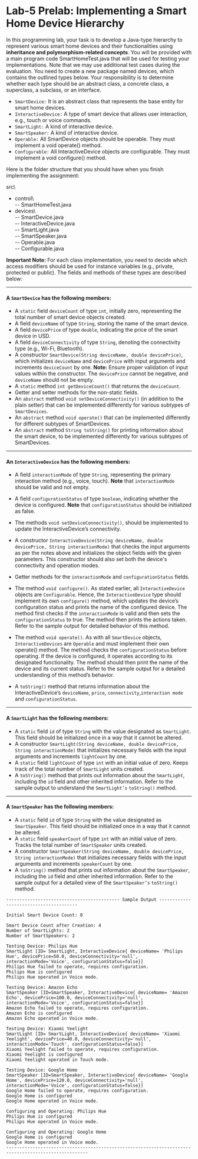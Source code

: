 # Lab-5 Prelab: Implementing a Smart Home Device Hierarchy #

In this programming lab, your task is to develop a Java-type hierarchy to represent various smart home devices and their functionalities using **inheritance and polymorphism-related concepts**. You will be provided with a main program code SmartHomeTest.java that will be used for testing your implementations. Note that we may use additional test cases during the evaluation. 
You need to create a new package named devices, which contains the outlined types below. Your responsibility is to determine whether each type should be an abstract class, a concrete class, a superclass, a subclass, or an interface.

- `SmartDevice:` It is an abstract class that represents the base entity for smart home devices.
- `InteractiveDevice:` A type of smart device that allows user interaction, e.g., touch or voice commands.
- `SmartLight:` A kind of interactive device.
- `SmartSpeaker:` A kind of interactive device.
- `Operable:` All SmartDevice objects should be operable. They must implement a void operate() method.
- `Configurable:` All InteractiveDevice objects are configurable. They must implement a void configure() method.

Here is the folder structure that you should have when you finish implementing the assignment:  

src\  
- control\  
-- SmartHomeTest.java  
- devices\  
-- SmartDevice.java  
-- InteractiveDevice.java  
-- SmartLight.java  
-- SmartSpeaker.java  
-- Operable.java  
-- Configurable.java  

**Important Note:** For each class implementation, you need to decide which access modifiers should be used for instance variables (e.g., private, protected or public). The fields and methods of these types are described below:

-------------------------------------------------------------------------------------------------------------------------------

#### A `SmartDevice` has the following members:
- A `static` field `deviceCount` of type `int`, initially zero, representing the total number of smart device objects created.
- A field `deviceName` of type `String`, storing the name of the smart device.
- A field `devicePrice` of type `double`, indicating the price of the smart device in USD.
- A field `deviceConnectivity` of type `String`, denoting the connectivity type (e.g., Wi-Fi, Bluetooth).
- A constructor `SmartDevice(String deviceName, double devicePrice)`, which initializes `deviceName` and `devicePrice` with input arguments and increments `deviceCount` by one. **Note:** Ensure proper validation of input values within the constructor. The `devicePrice` cannot be negative, and `deviceName` should not be empty.
- A `static` method `int getDeviceCount()` that returns the `deviceCount`.
- Getter and setter methods for the non-static fields.
- An `abstract` method `void setDeviceConnectivity()` (in addition to the plain setter) that can be implemented differently for various subtypes of `SmartDevices`.
- An `abstract` method `void operate()` that can be implemented differently for different subtypes of SmartDevices.
- An `abstract` method `String toString()` for printing information about the smart device, to be implemented differently for various subtypes of SmartDevices.

-------------------------------------------------------------------------------------------------------------------------------

#### An `InteractiveDevice` has the following members:
- A field `interactionMode` of type `String`, representing the primary interaction method (e.g., voice, touch).
**Note** that `interactionMode` should be valid and not empty.

- A field `configurationStatus` of type `boolean`, indicating whether the device is configured.
**Note** that `configurationStatus` should be initialized as false.

- The methods `void setDeviceConnectivity()`, should be implemented to update the InteractiveDevice’s connectivity.

- A constructor `InteractiveDevice(String deviceName, double devicePrice, String interactionMode)` that checks the input arguments as per the notes above and initializes the object fields with the given parameters. This constructor should also set both the device's connectivity and operation modes.

- Getter methods for the `interactionMode` and `configurationStatus` fields.

- The method `void configure()`. As stated earlier, all `InteractiveDevice` objects are `Configurable`. Hence, the `InteractiveDevice` type should implement its own `configure()` method, which updates the device’s configuration status and prints the name of the configured device. The method first checks if the `interactionMode` is valid and then sets the `configurationStatus` to true. The method then prints the actions taken. Refer to the sample output for detailed behavior of this method.

- The method `void operate()`. As with all `SmartDevice` objects, `InteractiveDevices` are `Operable` and must implement their own operate() method. The method checks the `configurationStatus` before operating. If the device is configured, it operates according to its designated functionality. The method should then print the name of the device and its current status. Refer to the sample output for a detailed understanding of this method’s behavior.

- A `toString()` method that returns information about the InteractiveDevice’s `deviceName`, `price`, `connectivity`,`interaction mode` and `configurationStatus`.

-------------------------------------------------------------------------------------------------------------------------------

#### A `SmartLight` has the following members:
- A `static` field `id` of type `String` with the value designated as `SmartLight`. This field should be initialized once in a way that it cannot be altered.
- A constructor `SmartLight(String deviceName, double devicePrice, String interactionMode)` that initializes necessary fields with the input arguments and increments `lightCount` by one.
- A `static` field `lightCount` of type `int` with an initial value of zero. Keeps track of the total number of `SmartLight` units created.
- A `toString()` method that prints out information about the `SmartLight`, including the `id` field and other inherited information. Refer to the sample output to understand the `SmartLight’s` `toString()` method.

-------------------------------------------------------------------------------------------------------------------------------

#### A `SmartSpeaker` has the following members:
- A `static` field `id` of type `String` with the value designated as `SmartSpeaker`. This field should be initialized once in a way that it cannot be altered.
- A `static` field `speakerCount` of type `int` with an initial value of zero. Tracks the total number of `SmartSpeaker` units created.
- A constructor `SmartSpeaker(String deviceName, double devicePrice, String interactionMode)` that initializes necessary fields with the input arguments and increments `speakerCount` by one.
- A `toString()` method that prints out information about the `SmartSpeaker`, including the `id` field and other inherited information. Refer to the sample output for a detailed view of the `SmartSpeaker’s` `toString()` method.

```
------------------------------------------- Sample Output ---------------------------------------

Initial Smart Device Count: 0

Smart Device Count after Creation: 4
Number of SmartLights: 2
Number of SmartSpeakers: 2

Testing Device: Philips Hue
SmartLight [ID= SmartLight, InteractiveDevice{ deviceName= 'Philips Hue', devicePrice=50.0, deviceConnectivity='null', interactionMode='Voice', configurationStatus=false}]
Philips Hue failed to operate, requires configuration.
Philips Hue is configured
Philips Hue operated in Voice mode.

Testing Device: Amazon Echo
SmartSpeaker [ID=SmartSpeaker, InteractiveDevice{ deviceName= 'Amazon Echo', devicePrice=100.0, deviceConnectivity='null', interactionMode='Voice', configurationStatus=false}]
Amazon Echo failed to operate, requires configuration.
Amazon Echo is configured
Amazon Echo operated in Voice mode.

Testing Device: Xiaomi Yeelight
SmartLight [ID= SmartLight, InteractiveDevice{ deviceName= 'Xiaomi Yeelight', devicePrice=40.0, deviceConnectivity='null', interactionMode='Touch', configurationStatus=false}]
Xiaomi Yeelight failed to operate, requires configuration.
Xiaomi Yeelight is configured
Xiaomi Yeelight operated in Touch mode.

Testing Device: Google Home
SmartSpeaker [ID=SmartSpeaker, InteractiveDevice{ deviceName= 'Google Home', devicePrice=120.0, deviceConnectivity='null', interactionMode='Voice', configurationStatus=false}]
Google Home failed to operate, requires configuration.
Google Home is configured
Google Home operated in Voice mode.

Configuring and Operating: Philips Hue
Philips Hue is configured
Philips Hue operated in Voice mode.

Configuring and Operating: Google Home
Google Home is configured
Google Home operated in Voice mode.
-----------------------------------------------------------------------------------------------------
```
